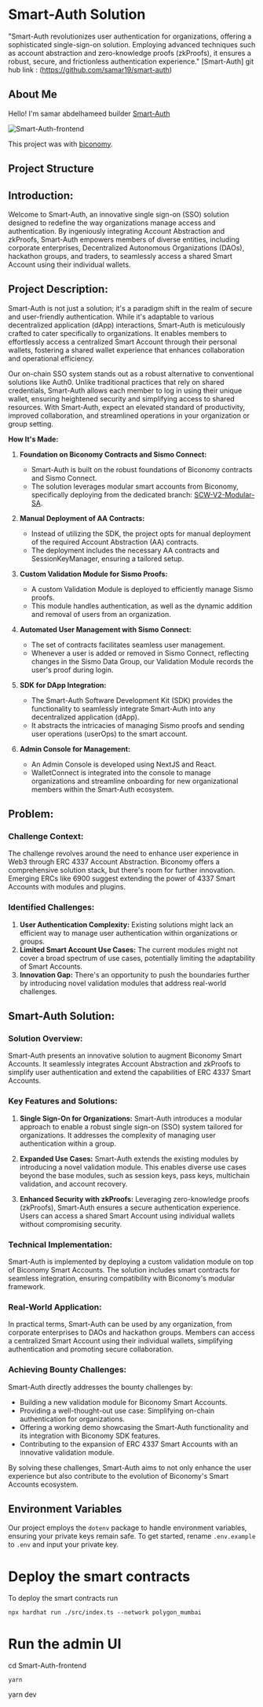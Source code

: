 
# Smart-Auth Solution

"Smart-Auth revolutionizes user authentication for organizations, offering a sophisticated single-sign-on solution. Employing advanced techniques such as account abstraction and zero-knowledge proofs (zkProofs), it ensures a robust, secure, and frictionless authentication experience."
[Smart-Auth] git hub link : (https://github.com/samar19/smart-auth)
## About Me

Hello! I'm samar abdelhameed builder [Smart-Auth](https://github.com/samar19/smart-auth)

![Smart-Auth-frontend](https://github.com/samar19/pic-/blob/master/Logo-VVA-NoText.png)

This project was with [biconomy](https://www.biconomy.io/).
## Project Structure


## Introduction:

Welcome to Smart-Auth, an innovative single sign-on (SSO) solution designed to redefine the way organizations manage access and authentication. By ingeniously integrating Account Abstraction and zkProofs, Smart-Auth empowers members of diverse entities, including corporate enterprises, Decentralized Autonomous Organizations (DAOs), hackathon groups, and traders, to seamlessly access a shared Smart Account using their individual wallets.

## Project Description:

Smart-Auth is not just a solution; it's a paradigm shift in the realm of secure and user-friendly authentication. While it's adaptable to various decentralized application (dApp) interactions, Smart-Auth is meticulously crafted to cater specifically to organizations. It enables members to effortlessly access a centralized Smart Account through their personal wallets, fostering a shared wallet experience that enhances collaboration and operational efficiency.

Our on-chain SSO system stands out as a robust alternative to conventional solutions like Auth0. Unlike traditional practices that rely on shared credentials, Smart-Auth allows each member to log in using their unique wallet, ensuring heightened security and simplifying access to shared resources. With Smart-Auth, expect an elevated standard of productivity, improved collaboration, and streamlined operations in your organization or group setting.

**How It's Made:**

1. **Foundation on Biconomy Contracts and Sismo Connect:**
   - Smart-Auth is built on the robust foundations of Biconomy contracts and Sismo Connect.
   - The solution leverages modular smart accounts from Biconomy, specifically deploying from the dedicated branch: [SCW-V2-Modular-SA](https://github.com/bcnmy/scw-contracts/tree/SCW-V2-Modular-SA).

2. **Manual Deployment of AA Contracts:**
   - Instead of utilizing the SDK, the project opts for manual deployment of the required Account Abstraction (AA) contracts.
   - The deployment includes the necessary AA contracts and SessionKeyManager, ensuring a tailored setup.

3. **Custom Validation Module for Sismo Proofs:**
   - A custom Validation Module is deployed to efficiently manage Sismo proofs.
   - This module handles authentication, as well as the dynamic addition and removal of users from an organization.

4. **Automated User Management with Sismo Connect:**
   - The set of contracts facilitates seamless user management.
   - Whenever a user is added or removed in Sismo Connect, reflecting changes in the Sismo Data Group, our Validation Module records the user's proof during login.

5. **SDK for DApp Integration:**
   - The Smart-Auth Software Development Kit (SDK) provides the functionality to seamlessly integrate Smart-Auth into any decentralized application (dApp).
   - It abstracts the intricacies of managing Sismo proofs and sending user operations (userOps) to the smart account.

6. **Admin Console for Management:**
   - An Admin Console is developed using NextJS and React.
   - WalletConnect is integrated into the console to manage organizations and streamline onboarding for new organizational members within the Smart-Auth ecosystem.


## Problem:

### Challenge Context:
The challenge revolves around the need to enhance user experience in Web3 through ERC 4337 Account Abstraction. Biconomy offers a comprehensive solution stack, but there's room for further innovation. Emerging ERCs like 6900 suggest extending the power of 4337 Smart Accounts with modules and plugins.

### Identified Challenges:
1. **User Authentication Complexity:** Existing solutions might lack an efficient way to manage user authentication within organizations or groups.
2. **Limited Smart Account Use Cases:** The current modules might not cover a broad spectrum of use cases, potentially limiting the adaptability of Smart Accounts.
3. **Innovation Gap:** There's an opportunity to push the boundaries further by introducing novel validation modules that address real-world challenges.

## Smart-Auth Solution:

### Solution Overview:
Smart-Auth presents an innovative solution to augment Biconomy Smart Accounts. It seamlessly integrates Account Abstraction and zkProofs to simplify user authentication and extend the capabilities of ERC 4337 Smart Accounts.

### Key Features and Solutions:
1. **Single Sign-On for Organizations:** Smart-Auth introduces a modular approach to enable a robust single sign-on (SSO) system tailored for organizations. It addresses the complexity of managing user authentication within a group.
  
2. **Expanded Use Cases:** Smart-Auth extends the existing modules by introducing a novel validation module. This enables diverse use cases beyond the base modules, such as session keys, pass keys, multichain validation, and account recovery.

3. **Enhanced Security with zkProofs:** Leveraging zero-knowledge proofs (zkProofs), Smart-Auth ensures a secure authentication experience. Users can access a shared Smart Account using individual wallets without compromising security.

### Technical Implementation:
Smart-Auth is implemented by deploying a custom validation module on top of Biconomy Smart Accounts. The solution includes smart contracts for seamless integration, ensuring compatibility with Biconomy's modular framework.

### Real-World Application:
In practical terms, Smart-Auth can be used by any organization, from corporate enterprises to DAOs and hackathon groups. Members can access a centralized Smart Account using their individual wallets, simplifying authentication and promoting secure collaboration.

### Achieving Bounty Challenges:
Smart-Auth directly addresses the bounty challenges by:
- Building a new validation module for Biconomy Smart Accounts.
- Providing a well-thought-out use case: Simplifying on-chain authentication for organizations.
- Offering a working demo showcasing the Smart-Auth functionality and its integration with Biconomy SDK features.
- Contributing to the expansion of ERC 4337 Smart Accounts with an innovative validation module.

By solving these challenges, Smart-Auth aims to not only enhance the user experience but also contribute to the evolution of Biconomy's Smart Accounts ecosystem.


## Environment Variables

Our project employs the `dotenv` package to handle environment variables, ensuring your private keys remain safe. To get started, rename `.env.example` to `.env` and input your private key.

# Deploy the smart contracts
To deploy the smart contracts run
```
npx hardhat run ./src/index.ts --network polygon_mumbai
```

# Run the admin UI
cd Smart-Auth-frontend
```
yarn 
```
yarn dev 

```
